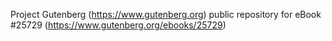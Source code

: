 Project Gutenberg (https://www.gutenberg.org) public repository for eBook #25729 (https://www.gutenberg.org/ebooks/25729)
